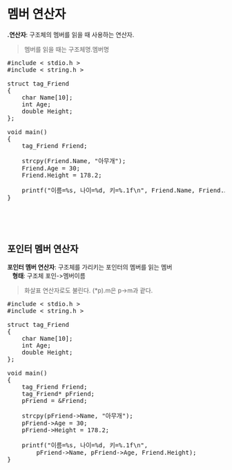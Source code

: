 # 멤버 연산자
**.연산자**: 구조체의 멤버를 읽을 때 사용하는 연산자.  
> 멤버를 읽을 때는 구조체명.멤버명

<pre>#include < stdio.h >
#include < string.h >

struct tag_Friend
{
    char Name[10];
    int Age;
    double Height;
};

void main()
{
    tag_Friend Friend;

    strcpy(Friend.Name, "아무개");
    Friend.Age = 30;
    Friend.Height = 178.2;

    printf("이름=%s, 나이=%d, 키=%.1f\n", Friend.Name, Friend.Age, Friend.Height);
}</pre><br><br><br>

## 포인터 멤버 연산자
**포인터 멤버 연산자**: 구조체를 가리키는 포인터의 멤버를 읽는 멤버  
&nbsp;&nbsp;&nbsp;**형태**: 구조체 포인->멤버이름  
> 화살표 연산자로도 불린다.
> (*p).m은 p->m과 괕다.

<pre>#include < stdio.h >
#include < string.h >

struct tag_Friend
{
    char Name[10];
    int Age;
    double Height;
};

void main()
{
    tag_Friend Friend;
    tag_Friend* pFriend;
    pFriend = &Friend;

    strcpy(pFriend->Name, "아무개");
    pFriend->Age = 30;
    pFriend->Height = 178.2;

    printf("이름=%s, 나이=%d, 키=%.1f\n",
        pFriend->Name, pFriend->Age, Friend.Height);
}</pre>
